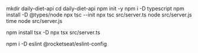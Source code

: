mkdir daily-diet-api
cd daily-diet-api
npm init -y
npm i -D typescript
npm install -D @types/node
npx tsc --init
npx tsc src/server.ts
node src/server.js
time node src/server.js

npm install tsx -D
npx tsx src/server.ts

npm i -D eslint @rocketseat/eslint-config
